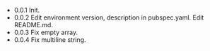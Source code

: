 - 0.0.1 Init.
- 0.0.2 Edit environment version, description in pubspec.yaml. Edit README.md.
- 0.0.3 Fix empty array.
- 0.0.4 Fix multiline string.
